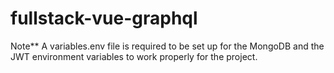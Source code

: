 # fullstack-vue-graphql

Note** A variables.env file is required to be set up for the MongoDB and the JWT environment variables to work properly for the project.